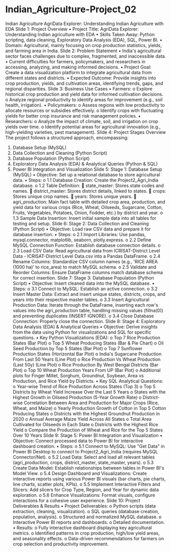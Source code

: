 # Indian_Agriculture-Project_02
Indian Agriculture
AgriData Explorer: Understanding Indian Agriculture with EDA
Slide 1: Project Overview
•	Project Title: AgriData Explorer: Understanding Indian agriculture with EDA
•	Skills Taken Away: Python scripting, data cleaning, Exploratory Data Analysis (EDA), SQL, Power BI.
•	Domain: Agricultural, mainly focusing on crop production statistics, yields, and farming area in India.
Slide 2: Problem Statement
•	India's agricultural sector faces challenges due to complex, fragmented, and inaccessible data.
•	Current difficulties for farmers, policymakers, and researchers in accessing, analyzing, and making informed decisions.
•	Project Goal: Create a data visualization platform to integrate agricultural data from different states and districts.
•	Expected Outcome: Provide insights into crop production, yields, and cultivation areas, identifying trends, gaps, and regional disparities.
Slide 3: Business Use Cases
•	Farmers:
o	Explore historical crop production and yield data for informed cultivation decisions.
o	Analyze regional productivity to identify areas for improvement (e.g., soil health, irrigation).
•	Policymakers:
o	Assess regions with low productivity to allocate resources or subsidies effectively.
o	Identify crops with fluctuating yields for better crop insurance and risk management policies.
•	Researchers:
o	Analyze the impact of climate, soil, and irrigation on crop yields over time.
o	Identify potential areas for agricultural innovation (e.g., high-yielding varieties, pest management).
Slide 4: Project Stages Overview
The project follows a structured approach, encompassing:
1.	Database Setup (MySQL)
2.	Data Collection and Cleaning (Python Script)
3.	Database Population (Python Script)
4.	Exploratory Data Analysis (EDA) & Analytical Queries (Python & SQL)
5.	Power BI Integration and Visualization
Slide 5: Stage 1: Database Setup (MySQL)
•	Objective: Set up a relational database to store agricultural data.
•	Steps:
o	1.1 Database Creation: Create the Project2_Agri_India database.
o	1.2 Table Definition:
	state_master: Stores state codes and names.
	district_master: Stores district details, linked to states.
	crops: Stores unique crop names.
	years: Stores unique years.
	agri_production: Main fact table with detailed crop area, production, and yield data for various crops (Rice, Wheat, Oilseeds, Sugarcane, Cotton, Fruits, Vegetables, Potatoes, Onion, Fodder, etc.) by district and year.
o	1.3 Sample Data Insertion: Insert initial sample data into all tables for testing and setup.
Slide 6: Stage 2: Data Collection and Cleaning (Python Script)
•	Objective: Load raw CSV data and prepare it for database insertion.
•	Steps:
o	2.1 Import Libraries: Use pandas, mysql.connector, matplotlib, seaborn, plotly.express.
o	2.2 Define MySQL Connection Function: Establish database connection details.
o	2.3 Load CSV Data: Read agricultural data from ICRISAT-District Level Data - ICRISAT-District Level Data.csv into a Pandas DataFrame.
o	2.4 Rename Columns: Standardize CSV column names (e.g., 'RICE AREA (1000 ha)' to rice_area) to match MySQL schema.
o	2.5 Validate and Reorder Columns: Ensure DataFrame columns match database schema for correct insertion.
Slide 7: Stage 3: Database Population (Python Script)
•	Objective: Insert cleaned data into the MySQL database.
•	Steps:
o	3.1 Connect to MySQL: Establish an active connection.
o	3.2 Insert Master Data: Extract and insert unique states, districts, crops, and years into their respective master tables.
o	3.3 Insert Agricultural Production Data: Iterate through the DataFrame, inserting each row's values into the agri_production table, handling missing values (fillna(0)) and preventing duplicates (INSERT IGNORE).
o	3.4 Close Database Connection: Properly close the connection.
Slide 8: Stage 4: Exploratory Data Analysis (EDA) & Analytical Queries
•	Objective: Derive insights from the data using Python for visualizations and SQL for specific questions.
•	Key Python Visualizations (EDA):
o	Top 7 Rice Production States (Bar Plot)
o	Top 5 Wheat Producing States (Bar & Pie Chart)
o	Oil Seed Production by Top 5 States (Bar Plot)
o	Top 7 Sunflower Production States (Horizontal Bar Plot)
o	India's Sugarcane Production From Last 50 Years (Line Plot)
o	Rice Production Vs Wheat Production (Last 50y) (Line Plot)
o	Rice Production By West Bengal Districts (Bar Plot)
o	Top 10 Wheat Production Years From UP (Bar Plot)
o	Additional plots for Finger Millet, Sorghum, Groundnut, Soybean, Area vs Production, and Rice Yield by Districts.
•	Key SQL Analytical Questions:
o	Year-wise Trend of Rice Production Across States (Top 3)
o	Top 5 Districts by Wheat Yield Increase Over the Last 5 Years
o	States with the Highest Growth in Oilseed Production (5-Year Growth Rate)
o	District-wise Correlation Between Area and Production for Major Crops (Rice, Wheat, and Maize)
o	Yearly Production Growth of Cotton in Top 5 Cotton Producing States
o	Districts with the Highest Groundnut Production in 2020
o	Annual Average Maize Yield Across All States
o	Total Area Cultivated for Oilseeds in Each State
o	Districts with the Highest Rice Yield
o	Compare the Production of Wheat and Rice for the Top 5 States Over 10 Years
Slide 9: Stage 5: Power BI Integration and Visualization
•	Objective: Connect processed data to Power BI for interactive dashboard creation.
•	Steps:
o	5.1 Connect to MySQL: Use "Get Data" in Power BI Desktop to connect to Project2_Agri_India (requires MySQL Connector/Net).
o	5.2 Load Data: Select and load all relevant tables (agri_production, crops, district_master, state_master, years).
o	5.3 Create Data Model: Establish relationships between tables in Power BI's Model View.
o	5.4 Design Dashboard and Visualizations: Create interactive reports using various Power BI visuals (bar charts, pie charts, line charts, scatter plots, KPIs).
o	5.5 Implement Interactive Filters and Slicers: Add slicers for Crop Type, Region, and Year for dynamic data exploration.
o	5.6 Enhance Visualizations: Format visuals, configure interactions for a cohesive user experience.
Slide 10: Project Deliverables & Results
•	Project Deliverables:
o	Python scripts (data extraction, cleaning, visualization).
o	SQL queries (database creation, population, analysis).
o	Structured and normalized MySQL database.
o	Interactive Power BI reports and dashboards.
o	Detailed documentation.
•	Results:
o	Fully interactive dashboard displaying key agricultural metrics.
o	Identified patterns in crop production, high/low yield areas, and seasonality effects.
o	Data-driven recommendations for farmers on crop selection and productivity improvement.
